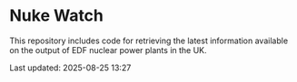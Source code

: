 # Nuke Watch

This repository includes code for retrieving the latest information available on the output of EDF nuclear power plants in the UK.

Last updated: 2025-08-25 13:27